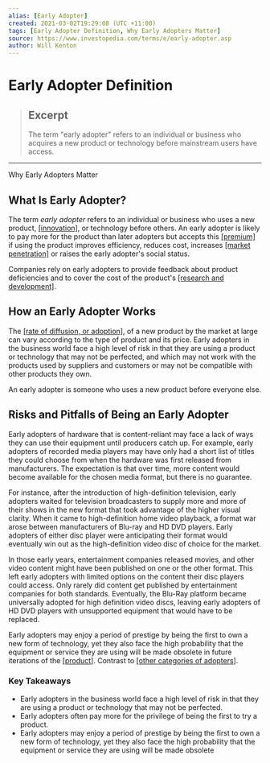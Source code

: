 ```yaml
---
alias: [Early Adopter]
created: 2021-03-02T19:29:08 (UTC +11:00)
tags: [Early Adopter Definition, Why Early Adopters Matter]
source: https://www.investopedia.com/terms/e/early-adopter.asp
author: Will Kenton
---
```


# Early Adopter Definition

> ## Excerpt
> The term "early adopter" refers to an individual or business who acquires a new product or technology before mainstream users have access.

---

Why Early Adopters Matter
## What Is Early Adopter?

The term _early adopter_ refers to an individual or business who uses a new product, [[innovation]](https://www.investopedia.com/terms/d/diffusion-of-innovations-theory.asp), or technology before others. An early adopter is likely to pay more for the product than later adopters but accepts this [[premium]](https://www.investopedia.com/terms/p/premium.asp) if using the product improves efficiency, reduces cost, increases [[market penetration]](https://www.investopedia.com/terms/m/market-penetration.asp) or raises the early adopter's social status.

Companies rely on early adopters to provide feedback about product deficiencies and to cover the cost of the product's [[research and development]](https://www.investopedia.com/terms/r/randd.asp).

## How an Early Adopter Works

The [[rate of diffusion, or adoption]](https://www.investopedia.com/terms/r/rate-of-adoption.asp), of a new product by the market at large can vary according to the type of product and its price. Early adopters in the business world face a high level of risk in that they are using a product or technology that may not be perfected, and which may not work with the products used by suppliers and customers or may not be compatible with other products they own.

An early adopter is someone who uses a new product before everyone else.

## Risks and Pitfalls of Being an Early Adopter

Early adopters of hardware that is content-reliant may face a lack of ways they can use their equipment until producers catch up. For example, early adopters of recorded media players may have only had a short list of titles they could choose from when the hardware was first released from manufacturers. The expectation is that over time, more content would become available for the chosen media format, but there is no guarantee.

For instance, after the introduction of high-definition television, early adopters waited for television broadcasters to supply more and more of their shows in the new format that took advantage of the higher visual clarity. When it came to high-definition home video playback, a format war arose between manufacturers of Blu-ray and HD DVD players. Early adopters of either disc player were anticipating their format would eventually win out as the high-definition video disc of choice for the market.

In those early years, entertainment companies released movies, and other video content might have been published on one or the other format. This left early adopters with limited options on the content their disc players could access. Only rarely did content get published by entertainment companies for both standards. Eventually, the Blu-Ray platform became universally adopted for high definition video discs, leaving early adopters of HD DVD players with unsupported equipment that would have to be replaced.

Early adopters may enjoy a period of prestige by being the first to own a new form of technology, yet they also face the high probability that the equipment or service they are using will be made obsolete in future iterations of the [[product]](https://www.investopedia.com/terms/p/product-family.asp). Contrast to [[other categories of adopters]](https://www.investopedia.com/terms/a/adopter-categories.asp).

### Key Takeaways

-   Early adopters in the business world face a high level of risk in that they are using a product or technology that may not be perfected.
-   Early adopters often pay more for the privilege of being the first to try a product.
-   Early adopters may enjoy a period of prestige by being the first to own a new form of technology, yet they also face the high probability that the equipment or service they are using will be made obsolete
